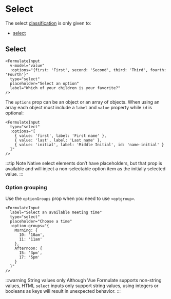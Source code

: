 # Select

The select [classification](/guide/inputs/custom-inputs/#what-is-a-classification) is only given to:

- [select](#select-2)

## Select

```vue
<FormulateInput
  v-model="value"
  :options="{first: 'First', second: 'Second', third: 'Third', fourth: 'Fourth'}"
  type="select"
  placeholder="Select an option"
  label="Which of your children is your favorite?"
/>
```

<demo-input-select />

The `options` prop can be an object or an array of objects. When using an array
each object must include a `label` and `value` property while `id` is optional:

```vue
<FormulateInput
  type="select"
  :options="[
    { value: 'first', label: 'First name' },
    { value: 'last', label: 'Last name' },
    { value: 'initial', label: 'Middle Initial', id: 'name-initial' }
  ]"
/>
```

:::tip Note
Native select elements don’t have placeholders, but that prop is available
and will inject a non-selectable option item as the initially selected value.
:::

### Option grouping

Use the `optionGroups` prop when you need to use `<optgroup>`.

```vue
<FormulateInput
  label="Select an available meeting time"
  type="select"
  placeholder="Choose a time"
  :option-groups="{
    Morning: {
      10: '10am',
      11: '11am'
    },
    Afternoon: {
      15: '3pm',
      17: '5pm'
    }
  }"
/>
```

<demo-input-select-group />

:::warning String values only
Although Vue Formulate supports non-string values, HTML `select` inputs only
support string values, using integers or booleans as keys will result in
unexpected behavior.
:::
